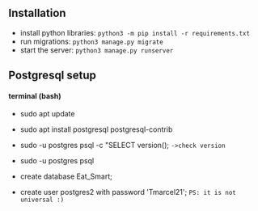 ## Installation
- install python libraries: `python3 -m pip install -r requirements.txt `
- run migrations: `python3 manage.py migrate`
- start the server: `python3 manage.py runserver`

##  Postgresql setup
#### terminal (bash)

- sudo apt update
- sudo apt install postgresql postgresql-contrib
- sudo -u postgres psql -c "SELECT version();   `->check version`
- sudo -u postgres psql 

- create database Eat_Smart;
- create user postgres2 with password 'Tmarcel21'; `PS: it is not universal :)`
